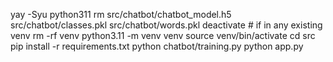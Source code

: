 yay -Syu python311
rm src/chatbot/chatbot_model.h5 src/chatbot/classes.pkl src/chatbot/words.pkl
deactivate  # if in any existing venv
rm -rf venv
python3.11 -m venv venv
source venv/bin/activate
cd src
pip install -r requirements.txt
python chatbot/training.py
python app.py